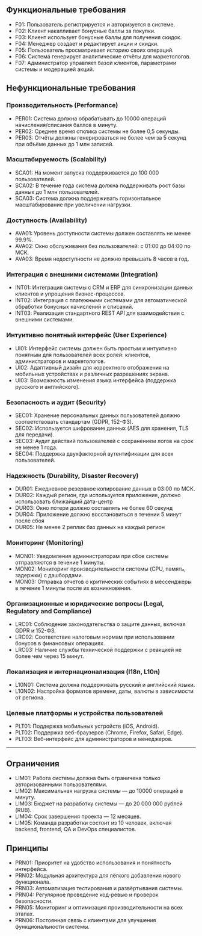 ## Функциональные требования

- F01: Пользователь регистрируется и авторизуется в системе.
- F02: Клиент накапливает бонусные баллы за покупки.
- F03: Клиент использует бонусные баллы для получения скидок.
- F04: Менеджер создает и редактирует акции и скидки.
- F05: Пользователь просматривает историю своих операций.
- F06: Система генерирует аналитические отчёты для маркетологов.
- F07: Администратор управляет базой клиентов, параметрами системы и модерацией акций.

## Нефункциональные требования

### Производительность (Performance)

- PER01: Система должна обрабатывать до 10000 операций начисления/списания баллов в минуту.
- PER02: Среднее время отклика системы не более 0,5 секунды.
- PER03: Отчёты должны генерироваться не более чем за 5 секунд при объёме данных до 1 млн записей.

### Масштабируемость (Scalability)

- SCA01: На момент запуска поддерживается до 100 000 пользователей.
- SCA02: В течение года система должна поддерживать рост базы данных до 1 млн пользователей.
- SCA03: Система должна поддерживать горизонтальное масштабирование при увеличении нагрузки.

### Доступность (Availability)

- AVA01: Уровень доступности системы должен составлять не менее 99.9%.
- AVA02: Окно обслуживания без пользователей: с 01:00 до 04:00 по МСК.
- AVA03: Время недоступности не должно превышать 8 часов в год.

### Интеграция с внешними системами (Integration)

- INT01: Интеграция системы с CRM и ERP для синхронизации данных клиентов и упрощения бизнес-процессов.
- INT02: Интеграция с платежными системами для автоматической обработки бонусных начислений и списаний.
- INT03: Реализация стандартного REST API для взаимодействия с внешними системами.

### Интуитивно понятный интерфейс (User Experience)

- UI01: Интерфейс системы должен быть простым и интуитивно понятным для пользователей всех ролей: клиентов, администраторов и маркетологов.
- UI02: Адаптивный дизайн для корректного отображения на мобильных устройствах и различных разрешениях экрана.
- UI03: Возможность изменения языка интерфейса (поддержка русского и английского).

### Безопасность и аудит (Security)

- SEC01: Хранение персональных данных пользователей должно соответствовать стандартам (GDPR, 152-ФЗ).
- SEC02: Используется шифрование данных (AES для хранения, TLS для передачи).
- SEC03: Аудит действий пользователей с сохранением логов на срок не менее 1 года.
- SEC04: Поддержка двухфакторной аутентификации для всех пользователей.

### Надежность (Durability, Disaster Recovery)

- DUR01: Ежедневное резервное копирование данных в 03:00 по МСК.
- DUR02: Каждый регион, где используется приложение, должно использовать ближайший дата-центр
- DUR03: Окно потери должно составлять не более 60 секунд
- DUR04: Приложение должно восстановиться в течении 5 минут после сбоя
- DUR05: Не менее 2 реплик баз данных на каждый регион

### Мониторинг (Monitoring)

- MON01: Уведомления администраторам при сбое системы отправляются в течение 1 минуты.
- MON02: Мониторинг производительности системы (CPU, память, задержки) с дашбордами.
- MON03: Отправка отчетов о критических событиях в мессенджеры в течение 1 минуты после их возникновения.

### Организационные и юридические вопросы (Legal, Regulatory and Compliance)

- LRC01: Соблюдение законодательства о защите данных, включая GDPR и 152-ФЗ.
- LRC02: Соответствие налоговым нормам при использовании бонусов в финансовых операциях.
- LRC03: Наличие службы технической поддержки с реакцией не более чем через 15 минут.

### Локализация и интернационализация (I18n, L10n)

- L10N01: Система должна поддерживать русский и английский языки.
- L10N02: Настройка форматов времени, даты, валюты в зависимости от региона.

### Целевые платформы и устройства пользователей

- PLT01: Поддержка мобильных устройств (iOS, Android).
- PLT02: Поддержка веб-браузеров (Chrome, Firefox, Safari, Edge).
- PLT03: Веб-интерфейс для администраторов и менеджеров.

---

## Ограничения

- LIM01: Работа системы должна быть ограничена только авторизованными пользователями.
- LIM02: Максимальная нагрузка системы — до 10000 операций в минуту.
- LIM03: Бюджет на разработку системы — до 20 000 000 рублей (RUB).
- LIM04: Срок завершения проекта — 12 месяцев.
- LIM05: Команда разработки состоит из 10 человек, включая backend, frontend, QA и DevOps специалистов.

## Принципы

- PRN01: Приоритет на удобство использования и понятность интерфейса.
- PRN02: Модульная архитектура для лёгкого добавления нового функционала.
- PRN03: Автоматизация тестирования и развёртывания системы.
- PRN04: Регулярное проведение код-ревью и проверок безопасности.
- PRN05: Мониторинг и оптимизация производительности на всех этапах.
- PRN06: Постоянная связь с клиентами для улучшения функциональности системы.